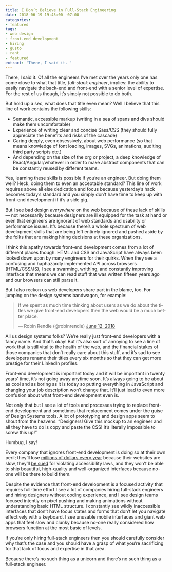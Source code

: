 ```yaml
---
title: I Don’t Believe in Full-Stack Engineering
date: 2018-06-19 19:45:00 -07:00
categories:
- featured
tags:
- web design
- front-end development
- hiring
- gusto
- rant
- featured
extract: 'There, I said it. '
---
```


There, I said it.  Of all the engineers I’ve met over the years only one has come close to what that title, _full-stack engineer_, implies: the ability to easily navigate the back-end and front-end with a senior level of expertise. For the rest of us though, it’s simply not possible to do both. 

But hold up a sec, what does that title even mean? Well I believe that this line of work contains the following skills:

- Semantic, accessible markup (writing in a sea of spans and divs should make them uncomfortable)
- Experience of writing clear and concise Sass/CSS (they should fully appreciate the benefits and risks of the cascade)
- Caring deeply, even obsessively, about web performance (so that means knowledge of font loading, images, SVGs, animations, auditing third party scripts etc.)
- And depending on the size of the org or project, a deep knowledge of React/Angular/whatever in order to make abstract components that can be constantly reused by different teams.

Yes, learning these skills is possible if you’re an engineer. But doing them well? Heck, doing them to even an acceptable standard? This line of work requires above all else dedication and focus because yesterday’s hack becomes today’s standard and you simply don’t have time to keep up with front-end development if it’s a side gig.

But I see bad design _everywhere_ on the web because of these lack of skills — not necessarily because designers are ill equipped for the task at hand or even that engineers are ignorant of web standards and usability or performance issues. It’s because there’s a whole spectrum of web development skills that are being left entirely ignored and pushed aside by the folks that are making hiring decisions at these organizations.

I think this apathy towards front-end development comes from a lot of different places though. HTML and CSS and JavaScript have always been looked down upon by many engineers for their quirks. When they see a confusing and haphazardly implemented API across browsers (HTML/CSS/JS), I see a swarming, writhing, and constantly improving interface that means we can read stuff that was written fifteen years ago and our browsers can still parse it.

But I also reckon us web developers share part in the blame, too. For jumping on the design systems bandwagon, for example:

<div class="cell-b20">
<blockquote class="twitter-tweet" data-lang="en"><p lang="en" dir="ltr">If we spent as much time thinking about users as we do about the titles we give front-end developers then the web would be a much better place.</p>&mdash; Robin Rendle (@robinrendle) <a href="https://twitter.com/robinrendle/status/1006561797145440256?ref_src=twsrc%5Etfw">June 12, 2018</a></blockquote>
</div>

All us design systems folks? We’re really just front-end developers with a fancy name. And that’s okay! But it’s also sort of annoying to see a line of work that is still vital to the health of the web, and the financial stakes of those companies that don’t really care about this stuff, and it’s sad to see developers rename their titles every six months so that they can get more prestige for their LinkedIn profiles.

Front-end development is important today and it will be important in twenty years’ time, it’s not going away anytime soon. It’s always going to be about as cool and as boring as it is today so putting everything in JavaScript and changing your job description won’t change that. It’ll just lead to even more confusion about what front-end development even is.

Not only that but I see a lot of tools and processes trying to replace front-end development and sometimes that replacement comes under the guise of Design Systems tools. A lot of prototyping and design apps seem to shout from the heavens: “Designers! Give this mockup to an engineer and all they have to do is copy and paste the CSS! It’s literally impossible to screw this up!”

Humbug, I say!

Every company that ignores front-end development is doing so at their own peril; they’ll lose [millions of dollars every year](https://wpostats.com/) because their websites are slow, they’ll [be sued](https://www.wsj.com/articles/companies-face-lawsuits-over-website-accessibility-for-blind-users-1478005201) for violating accessibility laws, and they won’t be able to ship beautiful, high-quality and well-organized interfaces because no-one will be there to build them.

Despite the evidence that front-end development is a focused activity that requires full-time effort I see a lot of companies hiring full-stack engineers and hiring designers without coding experience, and I see design teams focused intently on pixel pushing and making animations without understanding basic HTML structure. I constantly see wildly inaccessible interfaces that don’t have focus states and forms that don’t let you navigate effectively with a keyboard. I see unusable mobile interfaces and giant web apps that feel slow and clunky because no-one really considered how browsers function at the most basic of levels.

If you’re only hiring full-stack engineers then you should carefully consider why that’s the case and you should have a grasp of what you’re sacrificing for that lack of focus and expertise in that area. 

Because there’s no such thing as a unicorn and there’s no such thing as a full-stack engineer.

